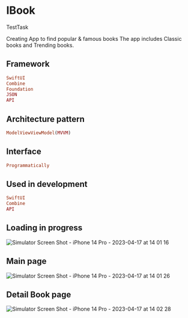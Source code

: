 # IBook
TestTask

Creating App to find popular & famous books 
The app includes Classic books and Trending books.

## Framework

```ruby
SwiftUI
Combine
Foundation
JSON
API
```

## Architecture pattern

```ruby
ModelViewViewModel(MVVM)
```
## Interface

```ruby
Programmatically
```

## Used in development
```ruby
SwiftUI
Combine
API
```
## Loading in progress

![Simulator Screen Shot - iPhone 14 Pro - 2023-04-17 at 14 01 16](https://user-images.githubusercontent.com/107427927/232467133-3478b15c-5827-48a6-acb8-9bf3b01b6ac6.png)

## Main page

![Simulator Screen Shot - iPhone 14 Pro - 2023-04-17 at 14 01 26](https://user-images.githubusercontent.com/107427927/232467358-7cc89957-594f-43b3-9e78-ca4688f12b63.png)

## Detail Book page

![Simulator Screen Shot - iPhone 14 Pro - 2023-04-17 at 14 02 28](https://user-images.githubusercontent.com/107427927/232467555-5e744a59-b0cc-4a8e-811d-de80d1357f55.png)

